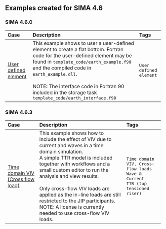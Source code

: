 ## Examples created for SIMA 4.6
  
###  SIMA 4.6.0

| Case | Description    |Tags|
|:---|:---|:---|
| [User defined element](CatenaryRiser_userdefined_element.stask)| This example shows to user a user-defined element to create a flat bottom. Fortran code for the user-defined element may be found in `template_code/earth_example.f90` and the compiled code in `earth_example.dll`. <br /> <br /> NOTE:  The interface code in Fortran 90 included in the storage task `template_code/earth_interface.f90` |`User defined element`|

### SIMA 4.6.3

| Case | Description    |Tags|
|:---|:---|:---|
| [Time domain VIV (Cross flow load)](sima463_example_ttr500m.stask)| This example shows how to include the effect of VIV due to current and waves in a time domain simulation. <br />A simple TTR model is included together with workflows and a small custom editor to run the analysis and view results.<br /> <br /> Only cross-flow VIV loads are applied as the in-line loads are still restricted to the JIP participants. NOTE:  A license is currently needed to use cross-flow VIV loads. |`Time domain VIV, Cross-flow loads` <br /> `Wave & Current` <br /> `TTR (top tensioned riser)`|

<!---#That is so funny! :joy: :tent:-->

<!---
- [Comparison Marine growth conditionset](comparison_marine_growth_conditionset_in_wf_set_with_CE_report.stask)
  - Model marine marine growth. 
    - Example includes a custom editor and a report generator.
- [How to use error log in a workflow set](Error_log_example_with_two_sets.stask)
  - Log of the failed cases a stored to file
- [Condition and workflow as input](Example_condition_and_workflow_as_input_report.stask)
- [Post processor operators](examplePostProcessorOperators.stask)
  - This is included in SIMA 4.2.0
- [Pass signal to an Excel file](Example_send_signals_to_Excel_sheets.stask)
- [Store data to file](storeDataToFiles.stask)

-->